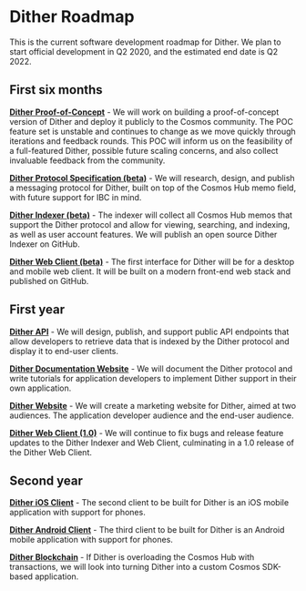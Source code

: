 # Dither Roadmap

This is the current software development roadmap for Dither. We plan to start official development in Q2 2020, and the estimated end date is Q2 2022.

## First six months

[**Dither Proof-of-Concept**](./roadmap-00-poc.md) - We will work on building a proof-of-concept version of Dither and deploy it publicly to the Cosmos community. The POC feature set is unstable and continues to change as we move quickly through iterations and feedback rounds. This  POC will inform us on the feasibility of a full-featured Dither, possible future scaling concerns, and also collect invaluable feedback from the community.

[**Dither Protocol Specification (beta)**](./roadmap-01-spec.md) - We will research, design, and publish a messaging protocol for Dither, built on top of the Cosmos Hub memo field, with future support for IBC  in mind.

[**Dither Indexer (beta)**](./roadmap-02-indexer.md) - The indexer will collect all Cosmos Hub memos that support the Dither protocol and allow for viewing, searching, and indexing, as well as user account features. We will publish an open source Dither Indexer on GitHub.

[**Dither Web Client (beta)**](./roadmap-03-webapp.md) - The first interface for Dither will be for a desktop and mobile web client. It will be built on a modern front-end web stack and published on GitHub.

## First year

[**Dither API**](./roadmap-04-api.md) - We will design, publish, and support public API endpoints that allow developers to retrieve data that is indexed by the Dither protocol and display it to end-user clients. 

[**Dither Documentation Website**](./roadmap-05-docs.md) - We will document the Dither protocol and write tutorials for application developers to implement Dither support in their own application.

[**Dither Website**](./roadmap-06-website.md) - We will create a marketing website for Dither, aimed at two audiences. The application developer audience and the end-user audience.

[**Dither Web Client (1.0)**](./roadmap-03-webapp.md) -  We will continue to fix bugs and release feature updates to the Dither Indexer and Web Client, culminating in a 1.0 release of the Dither Web Client.

## Second year

[**Dither iOS Client**](./roadmap-07-ios.md) - The second client to be built for Dither is an iOS mobile application with support for phones.

[**Dither Android Client**](./roadmap-08-android.md) - The third client to be built for Dither is an Android  mobile application with support for phones.

[**Dither Blockchain**](./roadmap-09-blockchain.md) - If Dither is overloading the Cosmos Hub with transactions, we will look into turning Dither into a custom Cosmos SDK-based application.
